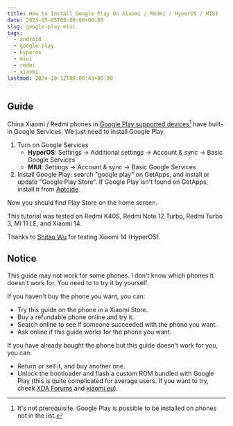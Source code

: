 ```yaml
---
title: How to Install Google Play On Xiaomi / Redmi / HyperOS / MIUI
date: 2023-05-05T00:00:00+08:00
slug: google-play-miui
tags:
  - android
  - google-play
  - hyperos
  - miui
  - redmi
  - xiaomi
lastmod: 2024-10-12T00:00:43+08:00
---
```


## Guide

China Xiaomi / Redmi phones in [Google Play supported devices](https://support.google.com/googleplay/answer/1727131)[^devices] have built-in Google Services. We just need to install Google Play.

[^devices]: It's not prerequisite. Google Play is possible to be installed on phones not in the list.

1. Turn on Google Services
    - **HyperOS**: Settings -> Additional settings -> Account & sync -> Basic Google Services
    - **MIUI**: Settings -> Account & sync -> Basic Google Services
1. Install Google Play: search "google play" on GetApps, and install or update "Google Play Store". If Google Play isn't found on GetApps, install it from [Aptoide](https://en.aptoide.com/).

Now you should find Play Store on the home screen.

This tutorial was tested on Redmi K40S, Redmi Note 12 Turbo, Redmi Turbo 3, Mi 11 LE, and Xiaomi 14.

Thanks to [Shitao Wu](https://shitao5.org/) for testing Xiaomi 14 (HyperOS).

## Notice

This guide may not work for some phones. I don't know which phones it doesn't work for. You need to to try it by yourself.

If you haven't buy the phone you want, you can:

- Try this guide on the phone in a Xiaomi Store.
- Buy a refundable phone online and try it.
- Search online to see if someone succeeded with the phone you want.
- Ask online if this guide works for the phone you want.

If you have already bought the phone but this guide doesn't work for you, you can:

- Return or sell it, and buy another one.
- Unlock the bootloader and flash a custom ROM bundled with Google Play (this is quite complicated for average users. If you want to try, check [XDA Forums](https://xdaforums.com/) and [xiaomi.eu](https://xiaomi.eu/community/)).

<!--
Xiaomi 14
HyperOS: 1.0.19.0.UNCCNXM

Redmi Turbo 3
HyperOS: 1.0.14.0 UNPCNXM

P.S. In my first attempt, I found no Google Play on GetApps and installed it from Aptoide. However, I find it on GetApps now. This is weird.
-->
